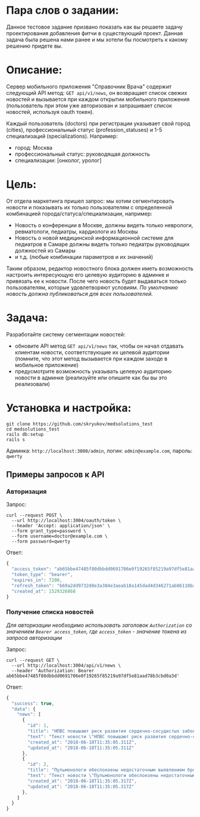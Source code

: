 # Пара слов о задании:

Данное тестовое задание призвано показать как вы решаете задачу проектирования добавления фитчи в существующий проект.
Данная задача была решена нами ранее и мы хотели бы посмотреть к какому решению придете вы.

# Описание:

Сервер мобильного приложения "Справочник Врача" содержит следующий API метод: `GET api/v1/news`, он возвращает список свежих новостей и вызывается при каждом открытии мобильного приложения (пользователь при этом уже авторизован и запрашивает список новостей, используя oauth токен).

Каждый пользователь (doctors) при регистрации указывает свой город (cities), профессиональный статус (profession_statuses) и 1-5 специализаций (specializations). Например:

- город: Москва
- профессиональный статус: руководящая должность
- специализации: [онколог, уролог]

# Цель:

От отдела маркетинга пришел запрос: мы хотим сегментировать новости и показывать их только пользователям с определенной комбинацией города/статуса/специализации, например:

- Новость о конференции в Москве, должны видеть только неврологи, ревматологи, педиатры, кардиологи из Москвы
- Новость о новой медицинской информационной системе для педиатров в Самаре должны видеть только педиатры руководящих должностей из Самары
- и т.д. (любые комбинации параметров и их значений)

Таким образом, редактор новостного блока должен иметь возможность настроить интересующую его целевую аудиторию в админке и привязать ее к новости.
После чего новость будет выдаваться только пользователям, которые удовлетворяют условиям.
_По умолчанию новость должна публиковаться для всех пользователей._

# Задача:

Разработайте систему сегментации новостей:

- обновите API метод `GET api/v1/news` так, чтобы он начал отдавать клиентам новости, соответствующие их целевой аудитории (помните, что этот метод вызывается при каждом заходе в мобильное приложение)
- предусмотрите возможность указывать целевую аудиторию новости в админке (реализуйте или опишите как бы вы это реализовали)

# Установка и настройка:

```
git clone https://github.com/skryukov/medsolutions_test
cd medsolutions_test
rails db:setup
rails s
```

Админка: `http://localhost:3000/admin`, логин: `admin@example.com`, пароль: `qwerty`

## Примеры запросов к API

### Авторизация

Запрос:

```
curl --request POST \
  --url http://localhost:3004/oauth/token \
  --header 'Accept: application/json' \
  --form grant_type=password \
  --form username=doctor@example.com \
  --form password=qwerty
```

Ответ:

```js
{
  "access_token": "ab65bbe47485f80dbbdd0691706e0f19265f85219a97df5e81aad78b3cbd0a3d",
  "token_type": "bearer",
  "expires_in": 7200,
  "refresh_token": "b69a2dd9732d8e3a384e3aeab18a145dad4d346271ab86110ba906c7bce54acc",
  "created_at": 1529326868
}
```

### Получение списка новостей

_Для авторизации необходимо использовать заголовок `Authorization` со значением `Bearer access_token`, где `access_token` - значение токена из запроса авторизации_

Запрос:

```
curl --request GET \
  --url http://localhost:3004/api/v1/news \
  --header 'Authorization: Bearer ab65bbe47485f80dbbdd0691706e0f19265f85219a97df5e81aad78b3cbd0a3d'
```

Ответ:

```js
{
  "success": true,
  "data": {
    "news": [
      {
        "id": 1,
        "title": "НПВС повышают риск развития сердечно-сосудистых заболеваний у пациентов с остеоартритом",
        "text": "Текст новости \"НПВС повышают риск развития сердечно-сосудистых заболеваний у пациентов с остеоартритом\"",
        "created_at": "2018-06-18T11:35:05.311Z",
        "updated_at": "2018-06-18T11:35:05.311Z"
      },
      {
        "id": 2,
        "title": "Пульмонологи обеспокоены недостаточным выявлением бронхиальной астмы",
        "text": "Текст новости \"Пульмонологи обеспокоены недостаточным выявлением бронхиальной астмы\"",
        "created_at": "2018-06-18T11:35:05.317Z",
        "updated_at": "2018-06-18T11:35:05.317Z"
      },
    ]
  }
}
```
